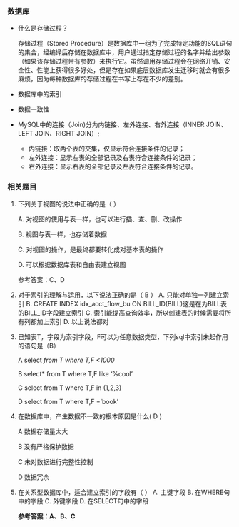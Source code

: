 ### 数据库

- 什么是存储过程？

  存储过程（Stored Procedure）是数据库中一组为了完成特定功能的SQL语句的集合，经编译后存储在数据库中，用户通过指定存储过程的名字并给出参数（如果该存储过程带有参数）来执行它。虽然调用存储过程会在网络开销、安全性、性能上获得很多好处，但是存在如果底层数据库发生迁移时就会有很多麻烦，因为每种数据库的存储过程在书写上存在不少的差别。

- 数据库中的索引

- 数据一致性

- MySQL中的连接（Join)分为内链接、左外连接、右外连接（INNER JOIN、LEFT JOIN、RIGHT JOIN）; 

  - 内链接：取两个表的交集，仅显示符合连接条件的记录； 
  - 左外连接：显示左表的全部记录及右表符合连接条件的记录； 
  - 右外连接：显示右表的全部记录及左表符合连接条件的记录。









### 相关题目

1. 下列关于视图的说法中正确的是（  ）  

      A.  对视图的使用与表一样，也可以进行插、查、删、改操作  

      B.  视图与表一样，也存储着数据  

      C.  对视图的操作，是最终都要转化成对基本表的操作  

      D.  可以根据数据库表和自由表建立视图  

      参考答案：C、D

2. 对于索引的理解与运用，以下说法正确的是（ B  ）
   A. 只能对单独一列建立索引
   B. CREATE INDEX idx_acct_flow_bu ON BILL_ID(BILL)这是在为BILL表的BILL_ID字段建立索引
   C. 索引能提高查询效率，所以创建表的时候需要将所有列都加上索引
   D. 以上说法都对

3. 已知表T，字段为索引字段，F可以为任意数据类型，下列sql中索引未起作用的语句是（B）  

   A select  *from T where T,F <1000*

   B select*  from T where T,F like ‘%cool’

   C select  from T where T,F in (1,2,3) 

   D select  from T where T,F =’book’

4. 在数据库中，产生数据不一致的根本原因是什么( D )

   A 数据存储量太大

   B 没有严格保护数据

   C 未对数据进行完整性控制

   D 数据冗余

5. 在关系型数据库中，适合建立索引的字段有（ ）
   A. 主键字段
   B. 在WHERE句中的字段
   C. 外键字段
   D. 在SELECT句中的字段

   **参考答案：A、B、C**

